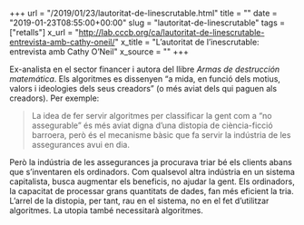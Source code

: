 +++
url = "/2019/01/23/lautoritat-de-linescrutable.html"
title = ""
date = "2019-01-23T08:55:00+00:00"
slug = "lautoritat-de-linescrutable"
tags = ["retalls"]
x_url = "http://lab.cccb.org/ca/lautoritat-de-linescrutable-entrevista-amb-cathy-oneil/"
x_title = "L’autoritat de l’inescrutable: entrevista amb Cathy O’Neil"
x_source = ""
+++


Ex-analista en el sector financer i autora del llibre *Armas de destrucción matemática*. Els algoritmes es dissenyen “a mida, en funció dels motius, valors i ideologies dels seus creadors” (o més aviat dels qui paguen als creadors). Per exemple:

> La idea de fer servir algoritmes per classificar la gent com a “no assegurable” és més aviat digna d’una distopia de ciència-ficció barroera, però és el mecanisme bàsic que fa servir la indústria de les assegurances avui en dia.

Però la indústria de les assegurances ja procurava triar bé els clients abans que s’inventaren els ordinadors. Com qualsevol altra indústria en un sistema capitalista, busca augmentar els beneficis, no ajudar la gent. Els ordinadors, la capacitat de processar grans quantitats de dades, fan més eficient la tria. L’arrel de la distopia, per tant, rau en el sistema, no en el fet d’utilitzar algoritmes. La utopia també necessitarà algoritmes.

